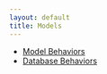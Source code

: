 ```yaml
---
layout: default
title: Models
---
```


* [Model Behaviors](/framework/models/behaviors.html)
* [Database Behaviors](/framework/models/database/behaviors.html)